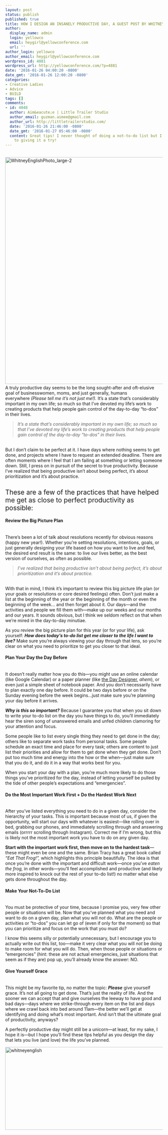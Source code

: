 ```yaml
---
layout: post
status: publish
published: true
title: HOW I DESIGN AN INSANELY PRODUCTIVE DAY, A GUEST POST BY WHITNEY ENGLISH
author:
  display_name: admin
  login: yellowco
  email: heygirl@yellowconference.com
  url: ''
author_login: yellowco
author_email: heygirl@yellowconference.com
wordpress_id: 4881
wordpress_url: http://yellowconference.com/?p=4881
date: '2016-01-26 04:00:20 -0800'
date_gmt: '2016-01-26 12:00:20 -0800'
categories:
- Creative Ladies
- Advice
- BUILD
tags: []
comments:
- id: 4048
  author: Aim&eacute;e | Little Trailer Studio
  author_email: guzman.aimee@gmail.com
  author_url: http://littletrailerstudio.com/
  date: '2016-01-26 21:46:00 -0800'
  date_gmt: '2016-01-27 05:46:00 -0800'
  content: Great tips! I never thought of doing a not-to-do list but I'm looking forward
    to giving it a try!
---
```

<p><span style="font-weight: 400;"><a href="http://yellowconference.com/wp-content/uploads/2016/01/WhitneyEnglishPhoto_large-2.jpg"><br />
</a><a href="http://yellowconference.com/wp-content/uploads/2016/01/WhitneyEnglishPhoto_large-21.jpg"><img class="aligncenter size-full wp-image-4885" src="http://yellowconference.com/wp-content/uploads/2016/01/WhitneyEnglishPhoto_large-21.jpg" alt="WhitneyEnglishPhoto_large-2" width="700" height="724" /></a><a href="http://yellowconference.com/wp-content/uploads/2016/01/WhitneyEnglishPhoto_large-2-copy.jpg"><br />
</a>A truly productive day seems to be the long sought-after and oft-elusive goal of businesswomen, moms, and just generally, humans everywhere&nbsp;<em>(Please tell me it&rsquo;s not just me!).</em> It&rsquo;s a state that&rsquo;s considerably important in my own life; so much so that I&rsquo;ve devoted my life&rsquo;s work to creating products that help people gain control of the day-to-day &ldquo;to-dos&rdquo; in their lives. </span></p>
<blockquote><p><em>It&rsquo;s a state that&rsquo;s considerably important in my own life; so much so that I&rsquo;ve devoted my life&rsquo;s work to creating products that help people gain control of the day-to-day &ldquo;to-dos&rdquo; in their lives.</em></blockquote><br />
But I don&rsquo;t claim to be perfect at it. I have days where nothing seems to get done, and projects where I have to request an extended deadline. There are often moments where I feel that I am failing at something or letting someone down. Still, I press on in pursuit of the secret to true productivity. Because I&rsquo;ve realized that being productive isn&rsquo;t about being perfect, it&rsquo;s about prioritization and it&rsquo;s about practice.</p>
<h2><span style="font-weight: 400;">These are a few of the practices that have helped me get as close to perfect productivity as possible:</span></h2></p>
<h4><b>Review the Big Picture Plan</b></h4><br />
There&rsquo;s been a lot of talk about resolutions recently for obvious reasons (happy new year!). Whether you&rsquo;re setting resolutions, intentions, goals, or just generally designing your life based on how you want to live and feel, the desired end result is the same: to live our lives better, as the best version of ourselves, as often as possible.</p>
<blockquote><p><em>I&rsquo;ve realized that being productive isn&rsquo;t about being perfect, it&rsquo;s about prioritization and it&rsquo;s about practice.</em></blockquote><br />
With that in mind, I think it&rsquo;s important to review this big picture life plan (or your goals or resolutions or core desired feelings) often. Don&rsquo;t just make a list at the beginning of the year or the beginning of the month or even the beginning of the week... and then forget about it. Our days&mdash;and the activities and people we fill them with&mdash;make up our weeks and our months and our years. It sounds obvious, but I think we seldom reflect on that when we&rsquo;re mired in the day-to-day minutiae.</p>
<p><span style="font-weight: 400;">As you review the big picture plan for this year (or for your life), ask yourself: <strong><em>How does today&rsquo;s to-do list get me closer to the life I want to live?</em></strong> Make sure you&rsquo;re always viewing your day through that lens, so you&rsquo;re clear on what you need to prioritize to get you closer to that ideal.</span></p>
<h4><b>Plan Your Day the Day Before</b></h4><br />
<span style="font-weight: 400;">It doesn&rsquo;t really matter how you do this&mdash;you might use an online calendar (like Google Calendar) or a paper planner (like <a href="http://shop.daydesigner.com/" target="_blank">the Day Designer</a>, </span><i><span style="font-weight: 400;">ahem</span></i><span style="font-weight: 400;">), or even just a simple sheet of notebook paper. And you don&rsquo;t necessarily have to plan exactly one day before. It could be two days before or on the Sunday evening before the week begins...just make sure you&rsquo;re planning your day before it arrives.</span></p>
<p><em><strong>Why is this so important?</strong></em> Because I guarantee you that when you sit down to write your to-do list on the day you have things to do, you&rsquo;ll immediately hear the siren song of unanswered emails and unfed children clamoring for your attention and focus.</p>
<p><span style="font-weight: 400;">Some people like to list every single thing they need to get done in the day; others like to separate work tasks from personal tasks. Some people schedule an exact time and place for every task; others are content to just list their priorities and allow for them to get done when they get done. Don&rsquo;t put too much time and energy into the how or the when&mdash;just make sure that you do it, and do it in a way that works best for you. </span></p>
<p><span style="font-weight: 400;">When you start your day with a plan, you&rsquo;re much more likely to do those things you&rsquo;ve prioritized for the day, instead of letting yourself be pulled by the tide of other people&rsquo;s expectations and &ldquo;emergencies&rdquo;.</span></p>
<h4><b>Do the Most Important Work First + Do the Hardest Work Next</b></h4><br />
<span style="font-weight: 400;">After you&rsquo;ve listed everything you need to do in a given day, consider the hierarchy of your tasks. This is important because most of us, if given the opportunity, will start our days with whatever is easiest&mdash;like rolling over in bed, grabbing our phones, and immediately scrolling through and answering emails (orrrrr scrolling through Instagram). Correct me if I&rsquo;m wrong, but this is likely not the most important work you have to do on any given day.</span></p>
<p><span style="font-weight: 400;"><strong>Start with the important work first, then move on to the hardest task</strong>&mdash;these might even be one and the same. Brian Tracy has a great book called <em>&ldquo;Eat That Frog!&rdquo;,</em> which highlights this principle beautifully. The idea is that once you&rsquo;re done with the important and difficult work&mdash;once you&rsquo;ve <em>eaten the frog,</em> in other words&mdash;you&rsquo;ll feel accomplished and productive (and likely more inspired to knock out the rest of your to-do list!) no matter what else gets done throughout the day.</span></p>
<h4><b>Make Your Not-To-Do List</b></h4><br />
<span style="font-weight: 400;">You must be protective of your time, because I promise you, very few other people or situations will be. Now that you&rsquo;ve planned what you need and want to do on a given day, plan what you will </span><i><span style="font-weight: 400;">not</span></i><span style="font-weight: 400;"> do. What are the people or activities or &ldquo;to-dos&rdquo; you can let go of (even if only for the moment) so that you can prioritize and focus on the work that you must do? </span></p>
<p><span style="font-weight: 400;">I know this seems silly or potentially unnecessary, but I encourage you to actually write out this list, too&mdash;make it very clear what you will </span><i><span style="font-weight: 400;">not</span></i><span style="font-weight: 400;"> be doing to make room for what you will do. Then, when those people or situations or &ldquo;emergencies&rdquo; (hint: these are not actual emergencies, just situations that seem as if they are) pop up, you&rsquo;ll already know the answer: NO.</span></p>
<h4><b>Give Yourself Grace</b></h4><br />
<span style="font-weight: 400;">This might be my favorite tip, no matter the topic: <strong><em>Please</em></strong> give yourself grace. It&rsquo;s not all going to get done. That&rsquo;s just the reality of life. And the sooner we can accept that and give ourselves the leeway to have good and bad days&mdash;days where we strike-through every item on the list and days where we crawl back into bed around 11am&mdash;the better we&rsquo;ll get at identifying and doing what&rsquo;s most important. And isn&rsquo;t that the ultimate goal of productivity, anyways?</span></p>
<p><span style="font-weight: 400;">A perfectly productive day might still be a unicorn&mdash;at least, for my sake, I hope it is&mdash;but I hope you&rsquo;ll find these tips helpful as you design the day that lets you live (and love) the life you&rsquo;ve planned.</span></p>
<p><a href="http://whitneyenglish.com/" target="_blank"><img class="aligncenter size-full wp-image-4886" src="http://yellowconference.com/wp-content/uploads/2016/01/whitneyenglish.jpg" alt="whitneyenglish" width="700" height="264" /></a></p>
<p>&nbsp;</p>
<p>&nbsp;</p>

